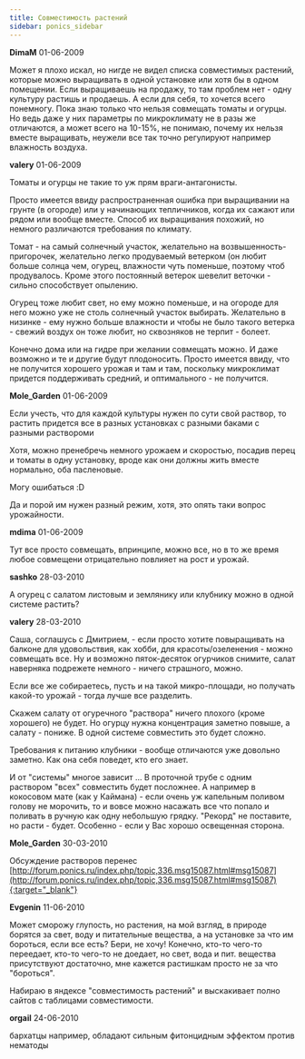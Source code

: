 ```yaml
---
title: Совместимость растений
sidebar: ponics_sidebar
---
```


**DimaM** 01-06-2009

Может я плохо искал, но нигде не видел списка совместимых растений, которые можно выращивать в одной установке или хотя бы в одном помещении. Если выращиваешь на продажу, то там проблем нет - одну культуру растишь и продаешь. А если для себя, то хочется всего понемногу. Пока знаю только что нельзя совмещать томаты и огурцы. Но ведь даже у них параметры по микроклимату не в разы же отличаются, а может всего на 10-15%, не понимаю, почему их нельзя вместе выращивать, неужели все так точно регулируют например влажность воздуха. 


**valery** 01-06-2009

Томаты и огурцы не такие то уж прям враги-антагонисты.

Просто имеется ввиду распространенная ошибка при выращивании на грунте (в огороде) или у начинающих тепличников, когда их сажают или рядом или вообще вместе. Способ их выращивания похожий, но немного различаются требования по климату. 

Томат - на самый солнечный участок, желательно на возвышенность-пригорочек, желательно легко продуваемый ветерком (он любит больше солнца чем, огурец, влажности чуть поменьше, поэтому чтоб продувалось. Кроме этого постоянный ветерок шевелит веточки - сильно способствует опылению.

Огурец тоже любит свет, но ему можно поменьше, и на огороде для него можно уже не столь солнечный участок выбирать. Желательно в низинке - ему нужно больше влажности и чтобы не было такого ветерка - свежий воздух он тоже любит, но сквозняков не терпит - болеет.

Конечно дома или на гидре при желании совмещать можно. И даже возможно и те и другие будут плодоносить. Просто имеется ввиду, что не получится хорошего урожая и там и там, поскольку микроклимат придется поддерживать средний, и оптимального - не получится.


**Mole_Garden** 01-06-2009

Если учесть, что для каждой культуры нужен по сути свой раствор, то растить придется все в разных установках с разными баками с разными раствороми

Хотя, можно пренебречь немного урожаем и скоростью, посадив перец и томаты в одну установку, вроде как они должны жить вместе нормально, оба пасленовые.

Могу ошибаться :D

Да и порой им нужен разный режим, хотя, это опять таки вопрос урожайности.


**mdima** 01-06-2009

Тут все просто совмещать, впринципе, можно все, но в то же время любое совмещени отрицательно повлияет на рост и урожай.


**sashko** 28-03-2010

А огурец с салатом листовым и землянику или клубнику можно в одной системе растить?


**valery** 28-03-2010

Саша, соглашусь с Дмитрием, - если просто хотите повыращивать на балконе для удовольствия, как хобби, для красоты/озеленения - можно совмещать все. Ну и возможно пяток-десяток огурчиков снимите, салат наверняка подрежете немного - ничего страшного, можно.

Если все же собираетесь, пусть и на такой микро-площади, но получать какой-то урожай - тогда лучше все разделить.

Скажем салату от огуречного "раствора" ничего плохого (кроме хорошего) не будет. Но огурцу нужна концентрация заметно повыше, а салату - пониже. В одной системе совместить это будет сложно.

Требования к питанию клубники - вообще отличаются уже довольно заметно. Как она себя поведет, кто его знает.

И от "системы" многое зависит ... В проточной трубе с одним раствором "всех" совместить будет посложнее. А например в кокосовом мате (как у Каймана) - если очень уж капельным поливом голову не морочить, то и вовсе можно насажать все что попало и поливать в ручную как одну небольшую грядку. "Рекорд" не поставите, но расти - будет. Особенно - если у Вас хорошо освещенная сторона.


**Mole_Garden** 30-03-2010

Обсуждение растворов перенес [http://forum.ponics.ru/index.php/topic,336.msg15087.html#msg15087](http://forum.ponics.ru/index.php/topic,336.msg15087.html#msg15087){:target="_blank"}


**Evgenin** 11-06-2010

Может сморожу глупость, но растения, на мой взгляд, в природе борятся за свет, воду и питательные вещества, а на установке за что им бороться, если все есть? Бери, не хочу! Конечно, кто-то чего-то переедает, кто-то чего-то не доедает, но свет, вода и пит. вещества присутствуют достаточно, мне кажется растишкам просто не за что "бороться".

Набираю в яндексе "совместимость растений" и выскакивает полно сайтов с таблицами совместимости.


**orgail** 24-06-2010

бархатцы например, обладают сильным фитонцидным эффектом против нематоды


